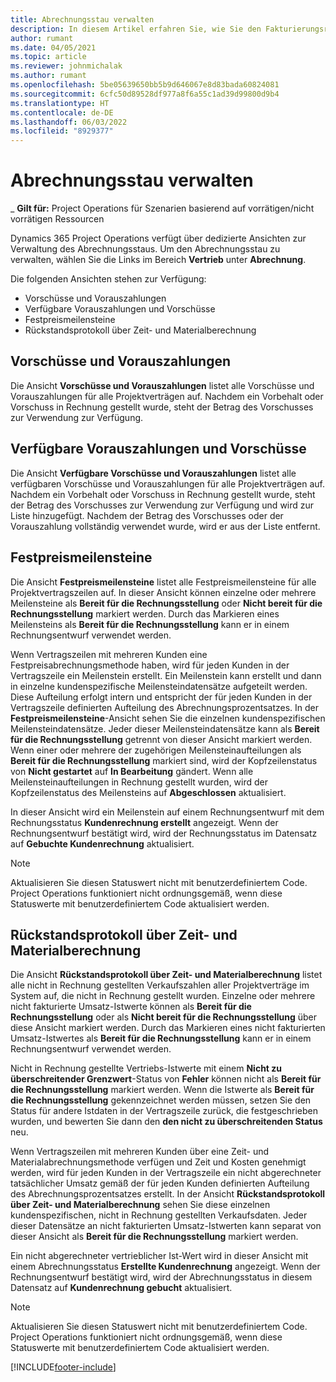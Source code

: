 ```yaml
---
title: Abrechnungsstau verwalten
description: In diesem Artikel erfahren Sie, wie Sie den Fakturierungsrückstand in Project Operations anzeigen und damit arbeiten können.
author: rumant
ms.date: 04/05/2021
ms.topic: article
ms.reviewer: johnmichalak
ms.author: rumant
ms.openlocfilehash: 5be05639650bb5b9d646067e8d83bada60824081
ms.sourcegitcommit: 6cfc50d89528df977a8f6a55c1ad39d99800d9b4
ms.translationtype: HT
ms.contentlocale: de-DE
ms.lasthandoff: 06/03/2022
ms.locfileid: "8929377"
---
```

# <a name="manage-billing-backlog"></a>Abrechnungsstau verwalten

_ **Gilt für:** Project Operations für Szenarien basierend auf vorrätigen/nicht vorrätigen Ressourcen

Dynamics 365 Project Operations verfügt über dedizierte Ansichten zur Verwaltung des Abrechnungsstaus. Um den Abrechnungsstau zu verwalten, wählen Sie die Links im Bereich **Vertrieb** unter **Abrechnung**. 

Die folgenden Ansichten stehen zur Verfügung:

- Vorschüsse und Vorauszahlungen
- Verfügbare Vorauszahlungen und Vorschüsse
- Festpreismeilensteine
- Rückstandsprotokoll über Zeit- und Materialberechnung

## <a name="retainers-and-advances"></a>Vorschüsse und Vorauszahlungen

Die Ansicht **Vorschüsse und Vorauszahlungen** listet alle Vorschüsse und Vorauszahlungen für alle Projektverträgen auf. Nachdem ein Vorbehalt oder Vorschuss in Rechnung gestellt wurde, steht der Betrag des Vorschusses zur Verwendung zur Verfügung.

## <a name="available-retainers-and-advances"></a>Verfügbare Vorauszahlungen und Vorschüsse

Die Ansicht **Verfügbare Vorschüsse und Vorauszahlungen** listet alle verfügbaren Vorschüsse und Vorauszahlungen für alle Projektverträgen auf. Nachdem ein Vorbehalt oder Vorschuss in Rechnung gestellt wurde, steht der Betrag des Vorschusses zur Verwendung zur Verfügung und wird zur Liste hinzugefügt. Nachdem der Betrag des Vorschusses oder der Vorauszahlung vollständig verwendet wurde, wird er aus der Liste entfernt.

## <a name="fixed-price-milestones"></a>Festpreismeilensteine

Die Ansicht **Festpreismeilensteine** listet alle Festpreismeilensteine für alle Projektvertragszeilen auf. In dieser Ansicht können einzelne oder mehrere Meilensteine als **Bereit für die Rechnungsstellung** oder **Nicht bereit für die Rechnungsstellung** markiert werden. Durch das Markieren eines Meilensteins als **Bereit für die Rechnungsstellung** kann er in einem Rechnungsentwurf verwendet werden.

Wenn Vertragszeilen mit mehreren Kunden eine Festpreisabrechnungsmethode haben, wird für jeden Kunden in der Vertragszeile ein Meilenstein erstellt. Ein Meilenstein kann erstellt und dann in einzelne kundenspezifische Meilensteindatensätze aufgeteilt werden. Diese Aufteilung erfolgt intern und entspricht der für jeden Kunden in der Vertragszeile definierten Aufteilung des Abrechnungsprozentsatzes. In der **Festpreismeilensteine**-Ansicht sehen Sie die einzelnen kundenspezifischen Meilensteindatensätze. Jeder dieser Meilensteindatensätze kann als **Bereit für die Rechnungsstellung** getrennt von dieser Ansicht markiert werden. Wenn einer oder mehrere der zugehörigen Meilensteinaufteilungen als **Bereit für die Rechnungsstellung** markiert sind, wird der Kopfzeilenstatus von **Nicht gestartet** auf **In Bearbeitung** gändert. Wenn alle Meilensteinaufteilungen in Rechnung gestellt wurden, wird der Kopfzeilenstatus des Meilensteins auf **Abgeschlossen** aktualisiert.

In dieser Ansicht wird ein Meilenstein auf einem Rechnungsentwurf mit dem Rechnungsstatus **Kundenrechnung erstellt** angezeigt. Wenn der Rechnungsentwurf bestätigt wird, wird der Rechnungsstatus im Datensatz auf **Gebuchte Kundenrechnung** aktualisiert. 

> [!NOTE] 
> Aktualisieren Sie diesen Statuswert nicht mit benutzerdefiniertem Code. Project Operations funktioniert nicht ordnungsgemäß, wenn diese Statuswerte mit benutzerdefiniertem Code aktualisiert werden.

## <a name="time-and-material-billing-backlog"></a>Rückstandsprotokoll über Zeit- und Materialberechnung

Die Ansicht **Rückstandsprotokoll über Zeit- und Materialberechnung** listet alle nicht in Rechnung gestellten Verkaufszahlen aller Projektverträge im System auf, die nicht in Rechnung gestellt wurden. Einzelne oder mehrere nicht fakturierte Umsatz-Istwerte können als **Bereit für die Rechnungsstellung** oder als **Nicht bereit für die Rechnungsstellung** über diese Ansicht markiert werden. Durch das Markieren eines nicht fakturierten Umsatz-Istwertes als **Bereit für die Rechnungsstellung** kann er in einem Rechnungsentwurf verwendet werden.

Nicht in Rechnung gestellte Vertriebs-Istwerte mit einem **Nicht zu überschreitender Grenzwert**-Status von **Fehler** können nicht als **Bereit für die Rechnungsstellung** markiert werden. Wenn die Istwerte als **Bereit für die Rechnungsstellung** gekennzeichnet werden müssen, setzen Sie den Status für andere Istdaten in der Vertragszeile zurück, die festgeschrieben wurden, und bewerten Sie dann den **den nicht zu überschreitenden Status** neu.

Wenn Vertragszeilen mit mehreren Kunden über eine Zeit- und Materialabrechnungsmethode verfügen und Zeit und Kosten genehmigt werden, wird für jeden Kunden in der Vertragszeile ein nicht abgerechneter tatsächlicher Umsatz gemäß der für jeden Kunden definierten Aufteilung des Abrechnungsprozentsatzes erstellt. In der Ansicht **Rückstandsprotokoll über Zeit- und Materialberechnung** sehen Sie diese einzelnen kundenspezifischen, nicht in Rechnung gestellten Verkaufsdaten. Jeder dieser Datensätze an nicht fakturierten Umsatz-Istwerten kann separat von dieser Ansicht als **Bereit für die Rechnungsstellung** markiert werden.

Ein nicht abgerechneter vertrieblicher Ist-Wert wird in dieser Ansicht mit einem Abrechnungsstatus **Erstellte Kundenrechnung** angezeigt. Wenn der Rechnungsentwurf bestätigt wird, wird der Abrechnungsstatus in diesem Datensatz auf **Kundenrechnung gebucht** aktualisiert. 

> [!NOTE] 
> Aktualisieren Sie diesen Statuswert nicht mit benutzerdefiniertem Code. Project Operations funktioniert nicht ordnungsgemäß, wenn diese Statuswerte mit benutzerdefiniertem Code aktualisiert werden.


[!INCLUDE[footer-include](../includes/footer-banner.md)]
